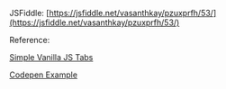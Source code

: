 JSFiddle: [https://jsfiddle.net/vasanthkay/pzuxprfh/53/](https://jsfiddle.net/vasanthkay/pzuxprfh/53/)

Reference: 

[Simple Vanilla JS Tabs](http://carolyncodes.com/vanilla-javascript/2015/09/15/simple-vanilla-js-tabs.html)

[Codepen Example](http://codepen.io/LukyVj/pen/yNwgrK/)